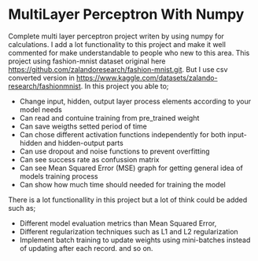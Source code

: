 # MultiLayer Perceptron With Numpy

Complete multi layer perceptron project writen by using numpy for calculations. I add a lot functionality to this project and make it well commented for make understandable to people who new to this area.
This project using fashion-mnist dataset original here https://github.com/zalandoresearch/fashion-mnist.git. But I use csv converted version in https://www.kaggle.com/datasets/zalando-research/fashionmnist.
In this project you able to;
- Change input, hidden, output layer process elements according to your model needs
- Can read and contuine training from pre_trained weight
- Can save weigths setted period of time
- Can chose different activation functions independently for both input-hidden and hidden-output parts
- Can use dropout and noise functions to prevent overfitting
- Can see success rate as confussion matrix
- Can see Mean Squared Error (MSE) graph for getting general idea of models training process
- Can show how much time should needed for training the model

There is a lot functionallity in this project but a lot of think could be added such as;
- Different model evaluation metrics than Mean Squared Error,
- Different regularization techniques such as L1 and L2 regularization
- Implement batch training to update weights using mini-batches instead of updating after each record.
and so on.



